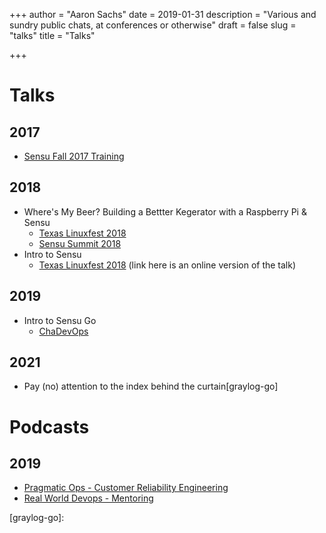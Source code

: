 +++
author = "Aaron Sachs"
date = 2019-01-31 
description = "Various and sundry public chats, at conferences or otherwise"
draft = false
slug = "talks"
title = "Talks"

+++


# Talks

## 2017

* [Sensu Fall 2017 Training][sensu-training]

## 2018

* Where's My Beer? Building a Bettter Kegerator with a Raspberry Pi & Sensu
  * [Texas Linuxfest 2018][1]
  * [Sensu Summit 2018][2]
* Intro to Sensu
  * [Texas Linuxfest 2018][3] (link here is an online version of the talk)
  
## 2019

* Intro to Sensu Go
  * [ChaDevOps][4]

## 2021

* Pay (no) attention to the index behind the curtain[graylog-go]
  
# Podcasts

## 2019

* [Pragmatic Ops  - Customer Reliability Engineering][5]
* [Real World Devops - Mentoring][6]
  
<!--LINKS-->
[1]: https://www.youtube.com/watch?v=bFICVwvlBXM
[2]: https://www.youtube.com/watch?v=bn9FDCzlyG0&list=PLqLtpBjHqwC8S6D_VaVEf8aaXixNEvjIC&index=7
[3]: https://soapbox.wistia.com/videos/lC5d35JbkB
[4]: https://www.meetup.com/chadevops/events/258601724/
[5]: https://www.listennotes.com/podcasts/pragmatic-ops-weekly/episode-18-customer-_1uJqCXVGem/
[6]: https://www.realworlddevops.com/episodes/mentorship-in-tech-with-aaron-sachs
[sensu-training]: https://www.youtube.com/watch?v=-j6-PVKs-X8&list=PLqLtpBjHqwC-4o7HLtK3MM2V_GdtSh-Dw
[graylog-go]: 
